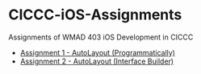 # CICCC-iOS-Assignments

Assignments of WMAD 403 iOS Development in CICCC

- [Assignment 1 - AutoLayout (Programmatically)](./AutoLayout_Programmatically)
- [Assignment 2 - AutoLayout (Interface Builder)](./AutoLayout_InterfaceBuilder)
